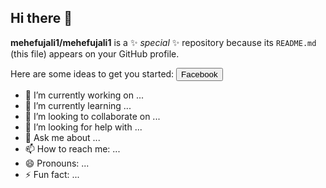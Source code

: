 ## Hi there 👋


**mehefujali1/mehefujali1** is a ✨ _special_ ✨ repository because its `README.md` (this file) appears on your GitHub profile.

Here are some ideas to get you started:
<button> Facebook</button>

- 🔭 I’m currently working on ...
- 🌱 I’m currently learning ...
- 👯 I’m looking to collaborate on ...
- 🤔 I’m looking for help with ...
- 💬 Ask me about ...
- 📫 How to reach me: ...
- 😄 Pronouns: ...
- ⚡ Fun fact: ...

